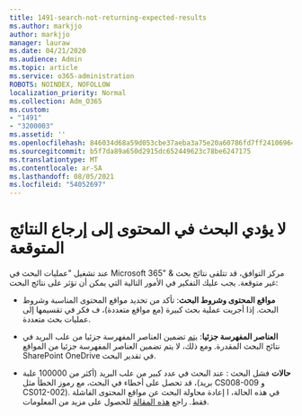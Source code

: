 ```yaml
---
title: 1491-search-not-returning-expected-results
ms.author: markjjo
author: markjjo
manager: lauraw
ms.date: 04/21/2020
ms.audience: Admin
ms.topic: article
ms.service: o365-administration
ROBOTS: NOINDEX, NOFOLLOW
localization_priority: Normal
ms.collection: Adm_O365
ms.custom:
- "1491"
- "3200003"
ms.assetid: ''
ms.openlocfilehash: 846034d68a59d053cbe37aeba3a75e20a60786fd7ff24106964229b1deb77608
ms.sourcegitcommit: b5f7da89a650d2915dc652449623c78be6247175
ms.translationtype: MT
ms.contentlocale: ar-SA
ms.lasthandoff: 08/05/2021
ms.locfileid: "54052697"
---
```

# <a name="content-search-not-returning-expected-results"></a>لا يؤدي البحث في المحتوى إلى إرجاع النتائج المتوقعة

عند تشغيل "عمليات البحث في Microsoft 365" & مركز التوافق، قد تتلقى نتائج بحث غير متوقعة. يجب عليك التفكير في الأمور التالية التي يمكن أن تؤثر على نتائج البحث:

- **مواقع المحتوى وشروط البحث**: تأكد من تحديد مواقع المحتوى المناسبة وشروط البحث. إذا أجريت عملية بحث كبيرة (مع مواقع متعددة)، ف فكر في تقسيمها إلى عمليات بحث متعددة.

- **العناصر المفهرسة جزئيا**:  [يتم](https://docs.microsoft.com/microsoft-365/compliance/partially-indexed-items-in-content-search) تضمين العناصر المفهرسة جزئيا من علب البريد في نتائج البحث المقدرة. ومع ذلك، لا يتم تضمين العناصر المفهرسة جزئيا من المواقع SharePoint OneDrive في تقدير البحث.

- **حالات** فشل البحث : عند البحث في عدد كبير من علب البريد (أكثر من 100000 علبة بريد)، قد تحصل على أخطاء في البحث، مع رموز الخطأ مثل CS008-009 و CS012-002). في هذه الحالة، ا إعادة محاولة البحث عن مواقع المحتوى الفاشلة فقط. راجع  [هذه المقالة](https://docs.microsoft.com/microsoft-365/compliance/retry-failed-content-search) للحصول على مزيد من المعلومات.
